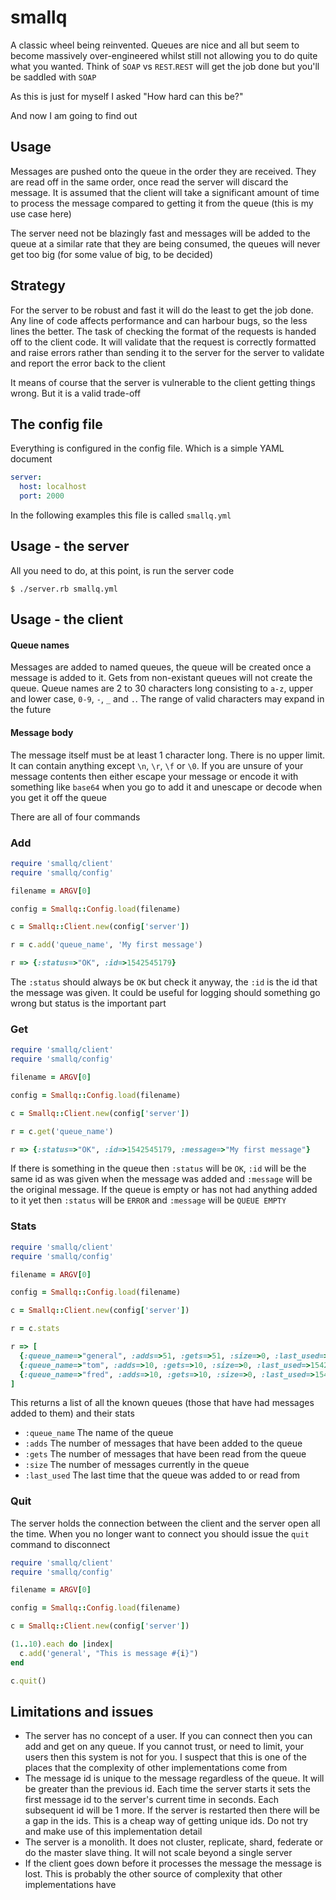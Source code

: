 # smallq

A classic wheel being reinvented. Queues are nice and all but seem to become massively over-engineered whilst still not allowing you to do quite what you wanted. Think of `SOAP` vs `REST`.`REST` will get the job done but you'll be saddled with `SOAP`

As this is just for myself I asked "How hard can this be?"

And now I am going to find out

## Usage

Messages are pushed onto the queue in the order they are received. They are read off in the same order, once read the server will discard the message. It is assumed that the client will take a significant amount of time to process the message compared to getting it from the queue (this is my use case here)

The server need not be blazingly fast and messages will be added to the queue at a similar rate that they are being consumed, the queues will never get too big (for some value of big, to be decided)

## Strategy

For the server to be robust and fast it will do the least to get the job done. Any line of code affects performance and can harbour bugs, so the less lines the better. The task of checking the format of the requests is handed off to the client code. It will validate that the request is correctly formatted and raise errors rather than sending it to the server for the server to validate and report the error back to the client

It means of course that the server is vulnerable to the client getting things wrong. But it is a valid trade-off

## The config file

Everything is configured in the config file. Which is a simple YAML document

```yaml
server:
  host: localhost
  port: 2000
```

In the following examples this file is called `smallq.yml`

## Usage - the server

All you need to do, at this point, is run the server code

	$ ./server.rb smallq.yml

## Usage - the client
#### Queue names
Messages are added to named queues, the queue will be created once a message is added to it. Gets from non-existant queues will not create the queue. Queue names are 2 to 30 characters long consisting to `a-z`, upper and lower case, `0-9`, `-`, `_` and `.`. The range of valid characters may expand in the future

#### Message body
The message itself must be at least 1 character long. There is no upper limit. It can contain anything except `\n`, `\r`, `\f` or `\0`. If you are unsure of your message contents then either escape your message or encode it with something like `base64` when you go to add it and unescape or decode when you get it off the queue

There are all of four commands
### Add
```ruby
require 'smallq/client'
require 'smallq/config'

filename = ARGV[0]

config = Smallq::Config.load(filename)

c = Smallq::Client.new(config['server'])

r = c.add('queue_name', 'My first message')

r => {:status=>"OK", :id=>1542545179}
```

The `:status` should always be `OK` but check it anyway, the `:id` is the id that the message was given. It could be useful for logging should something go wrong but status is the important part
### Get
```ruby
require 'smallq/client'
require 'smallq/config'

filename = ARGV[0]

config = Smallq::Config.load(filename)

c = Smallq::Client.new(config['server'])

r = c.get('queue_name')

r => {:status=>"OK", :id=>1542545179, :message=>"My first message"}
```
If there is something in the queue then `:status` will be `OK`, `:id` will be the same id as was given when the message was added and `:message` will be the original message. If the queue is empty or has not had anything added to it yet then `:status` will be `ERROR` and `:message` will be `QUEUE EMPTY`
### Stats
```ruby
require 'smallq/client'
require 'smallq/config'

filename = ARGV[0]

config = Smallq::Config.load(filename)

c = Smallq::Client.new(config['server'])

r = c.stats

r => [
  {:queue_name=>"general", :adds=>51, :gets=>51, :size=>0, :last_used=>1542545655}
  {:queue_name=>"tom", :adds=>10, :gets=>10, :size=>0, :last_used=>1542545651}
  {:queue_name=>"fred", :adds=>10, :gets=>10, :size=>0, :last_used=>1542545655}
]
```
This returns a list of all the known queues (those that have had messages added to them) and their stats

* `:queue_name` The name of the queue
* `:adds` The number of messages that have been added to the queue
* `:gets` The number of messages that have been read from the queue
* `:size` The number of messages currently in the queue
* `:last_used` The last time that the queue was added to or read from

### Quit
The server holds the connection between the client and the server open all the time. When you no longer want to connect you should issue the `quit` command to disconnect

```ruby
require 'smallq/client'
require 'smallq/config'

filename = ARGV[0]

config = Smallq::Config.load(filename)

c = Smallq::Client.new(config['server'])

(1..10).each do |index|
  c.add('general', "This is message #{i}")
end

c.quit()
```

## Limitations and issues
* The server has no concept of a user. If you can connect then you can add and get on any queue. If you cannot trust, or need to limit, your users then this system is not for you. I suspect that this is one of the places that the complexity of other implementations come from
* The message id is unique to the message regardless of the queue. It will be greater than the previous id. Each time the server starts it sets the first message id to the server's current time in seconds. Each subsequent id will be 1 more. If the server is restarted then there will be a gap in the ids. This is a cheap way of getting unique ids. Do not try and make use of this implementation detail
* The server is a monolith. It does not cluster, replicate, shard, federate or do the master slave thing. It will not scale beyond a single server
* If the client goes down before it processes the message the message is lost. This is probably the other source of complexity that other implementations have
